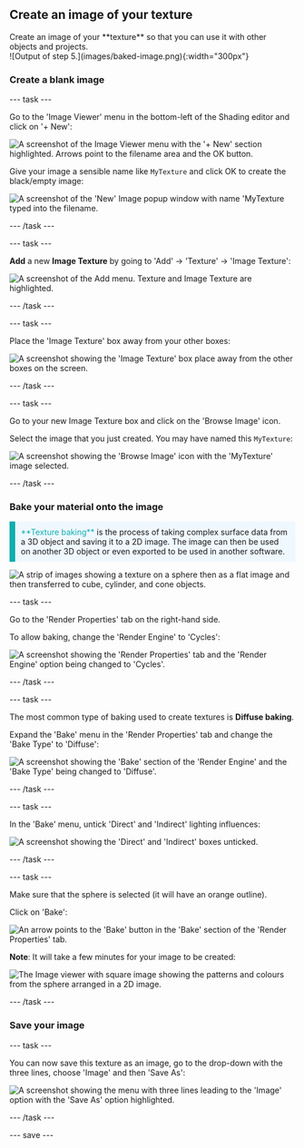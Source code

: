 ## Create an image of your texture

<div style="display: flex; flex-wrap: wrap">
<div style="flex-basis: 200px; flex-grow: 1; margin-right: 15px;">
Create an image of your **texture** so that you can use it with other objects and projects.
</div>
<div>
![Output of step 5.](images/baked-image.png){:width="300px"}
</div>
</div>

### Create a blank image

--- task ---

Go to the 'Image Viewer' menu in the bottom-left of the Shading editor and click on '+ New': 

![A screenshot of the Image Viewer menu with the '+ New' section highlighted. Arrows point to the filename area and the OK button.](images/image-viewer.png)

Give your image a sensible name like `MyTexture` and click OK to create the black/empty image: 

![A screenshot of the 'New' Image popup window with name 'MyTexture typed into the filename.](images/new-image.png)

--- /task ---

--- task ---

**Add** a new **Image Texture** by going to 'Add' -> 'Texture' -> 'Image Texture':

![A screenshot of the Add menu. Texture and Image Texture are highlighted.](images/image-texture.png)

--- /task ---

--- task ---

Place the 'Image Texture' box away from your other boxes:

![A screenshot showing the 'Image Texture' box place away from the other boxes on the screen.](images/place-texture.png)

--- /task ---

--- task ---

Go to your new Image Texture box and click on the 'Browse Image' icon.

Select the image that you just created. You may have named this `MyTexture`:

![A screenshot showing the 'Browse Image' icon with the 'MyTexture' image selected.](images/add-mytexture.png)

--- /task ---

### Bake your material onto the image

<p style="border-left: solid; border-width:10px; border-color: #0faeb0; background-color: aliceblue; padding: 10px;">
<span style="color: #0faeb0">**Texture baking**</span> is the process of taking complex surface data from a 3D object and saving it to a 2D image. The image can then be used on another 3D object or even exported to be used in another software.

![A strip of images showing a texture on a sphere then as a flat image and then transferred to cube, cylinder, and cone objects.](images/texture-baking.png)
</p>

--- task ---

Go to the 'Render Properties' tab on the right-hand side. 

To allow baking, change the 'Render Engine' to 'Cycles':

![A screenshot showing the 'Render Properties' tab and the 'Render Engine' option being changed to 'Cycles'.](images/render-engine.png)

--- /task ---

--- task ---

The most common type of baking used to create textures is **Diffuse baking**. 

Expand the 'Bake' menu in the 'Render Properties' tab and change the 'Bake Type' to 'Diffuse':

![A screenshot showing the 'Bake' section of the 'Render Engine' and the 'Bake Type' being changed to 'Diffuse'.](images/diffuse-bake.png)

--- /task ---

--- task ---

In the 'Bake' menu, untick 'Direct' and 'Indirect' lighting influences:

![A screenshot showing the 'Direct' and 'Indirect' boxes unticked.](images/untick.png)

--- /task ---

--- task ---

Make sure that the sphere is selected (it will have an orange outline). 

Click on 'Bake':

![An arrow points to the 'Bake' button in the 'Bake' section of the 'Render Properties' tab.](images/bake.png)

**Note**: It will take a few minutes for your image to be created: 

![The Image viewer with square image showing the patterns and colours from the sphere arranged in a 2D image.](images/baked-image.png)

--- /task ---

### Save your image

--- task ---

You can now save this texture as an image, go to the drop-down with the three lines, choose 'Image' and then 'Save As':

![A screenshot showing the menu with three lines leading to the 'Image' option with the 'Save As' option highlighted.](images/save-texture.png)

--- /task ---

--- save ---